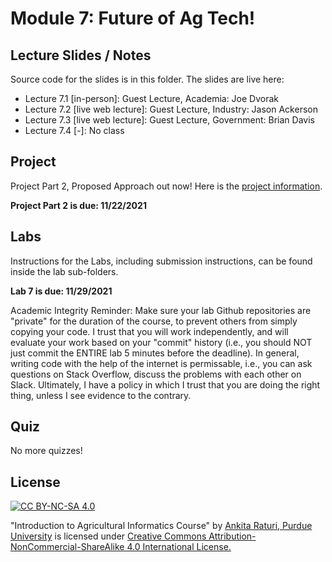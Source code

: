 # Module 7: Future of Ag Tech!

## Lecture Slides / Notes

Source code for the slides is in this folder. The slides are live here:

- Lecture 7.1 [in-person]: Guest Lecture, Academia: Joe Dvorak
- Lecture 7.2 [live web lecture]: Guest Lecture, Industry: Jason Ackerson
- Lecture 7.3 [live web lecture]: Guest Lecture, Government: Brian Davis
- Lecture 7.4 [-]: No class

## Project

Project Part 2, Proposed Approach out now! Here is the [project information](../project/Project-part2.pdf).

**Project Part 2 is due: 11/22/2021**

## Labs

Instructions for the Labs, including submission instructions, can be found inside the lab sub-folders.

**Lab 7 is due: 11/29/2021** 

Academic Integrity Reminder: Make sure your lab Github repositories are "private" for the duration of the course, to prevent others from simply copying your code. I trust that you will work independently, and will evaluate your work based on your "commit" history (i.e., you should NOT just commit the ENTIRE lab 5 minutes before the deadline). In general, writing code with the help of the internet is permissable, i.e., you can ask questions on Stack Overflow, discuss the problems with each other on Slack. Ultimately, I have a policy in which I trust that you are doing the right thing, unless I see evidence to the contrary.


## Quiz

No more quizzes!

## License
[![CC BY-NC-SA 4.0][cc-by-nc-sa-shield]][cc-by-nc-sa]

<!-- This work is licensed under a
[Creative Commons Attribution-NonCommercial-ShareAlike 4.0 International License][cc-by-nc-sa].

[![CC BY-NC-SA 4.0][cc-by-nc-sa-image]][cc-by-nc-sa] -->

[cc-by-nc-sa]: http://creativecommons.org/licenses/by-nc-sa/4.0/
[cc-by-nc-sa-image]: https://licensebuttons.net/l/by-nc-sa/4.0/88x31.png
[cc-by-nc-sa-shield]: https://img.shields.io/badge/License-CC%20BY--NC--SA%204.0-lightgrey.svg

  "Introduction to Agricultural Informatics Course" by [Ankita Raturi, Purdue University](https://github.com/ag-informatics/ag-informatics-course) is licensed under [Creative Commons Attribution-NonCommercial-ShareAlike 4.0 International License.](http://creativecommons.org/licenses/by-nc-sa/4.0/)
